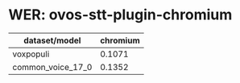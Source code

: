 
# WER: ovos-stt-plugin-chromium
|dataset/model|chromium|
|-|-|
| voxpopuli | 0.1071 |
| common_voice_17_0 | 0.1352 |